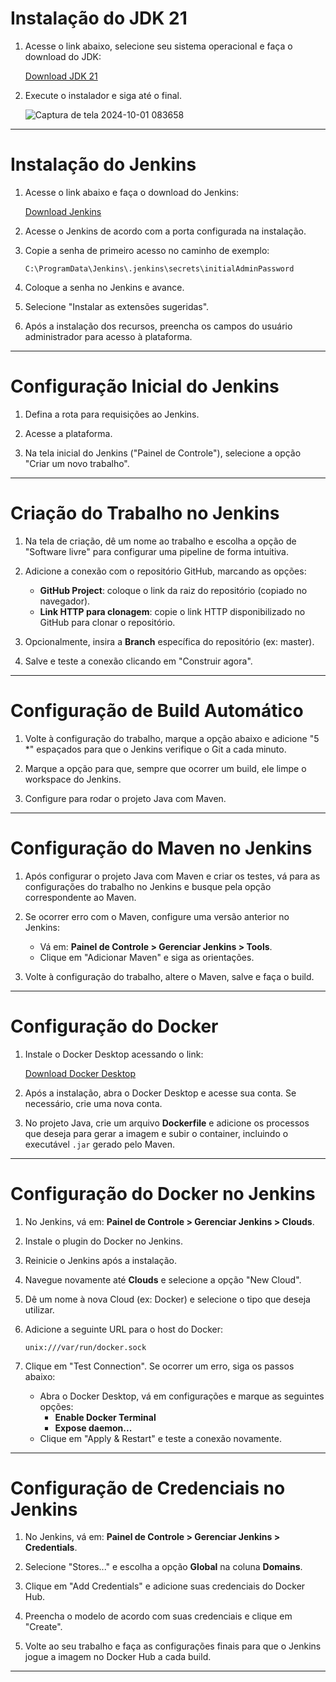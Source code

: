 # Instalação do JDK 21

1. Acesse o link abaixo, selecione seu sistema operacional e faça o download do JDK:

   [Download JDK 21](https://www.oracle.com/in/java/technologies/downloads/#jdk21-windows)

2. Execute o instalador e siga até o final.

   ![Captura de tela 2024-10-01 083658](https://github.com/user-attachments/assets/e4c220e6-9734-4d4d-9d96-de59dd8cc101)


---

# Instalação do Jenkins

1. Acesse o link abaixo e faça o download do Jenkins:

   [Download Jenkins](https://www.jenkins.io/download/#downloading-jenkins)

2. Acesse o Jenkins de acordo com a porta configurada na instalação.

3. Copie a senha de primeiro acesso no caminho de exemplo:

   ```
   C:\ProgramData\Jenkins\.jenkins\secrets\initialAdminPassword
   ```

4. Coloque a senha no Jenkins e avance.

5. Selecione "Instalar as extensões sugeridas".

6. Após a instalação dos recursos, preencha os campos do usuário administrador para acesso à plataforma.

---

# Configuração Inicial do Jenkins

1. Defina a rota para requisições ao Jenkins.

2. Acesse a plataforma.

3. Na tela inicial do Jenkins ("Painel de Controle"), selecione a opção "Criar um novo trabalho".

---

# Criação do Trabalho no Jenkins

1. Na tela de criação, dê um nome ao trabalho e escolha a opção de "Software livre" para configurar uma pipeline de forma intuitiva.

2. Adicione a conexão com o repositório GitHub, marcando as opções:

   - **GitHub Project**: coloque o link da raiz do repositório (copiado no navegador).
   - **Link HTTP para clonagem**: copie o link HTTP disponibilizado no GitHub para clonar o repositório.

3. Opcionalmente, insira a **Branch** específica do repositório (ex: master).

4. Salve e teste a conexão clicando em "Construir agora".

---

# Configuração de Build Automático

1. Volte à configuração do trabalho, marque a opção abaixo e adicione "5 *" espaçados para que o Jenkins verifique o Git a cada minuto.

2. Marque a opção para que, sempre que ocorrer um build, ele limpe o workspace do Jenkins.

3. Configure para rodar o projeto Java com Maven.

---

# Configuração do Maven no Jenkins

1. Após configurar o projeto Java com Maven e criar os testes, vá para as configurações do trabalho no Jenkins e busque pela opção correspondente ao Maven.

2. Se ocorrer erro com o Maven, configure uma versão anterior no Jenkins:

   - Vá em: **Painel de Controle > Gerenciar Jenkins > Tools**.
   - Clique em "Adicionar Maven" e siga as orientações.

3. Volte à configuração do trabalho, altere o Maven, salve e faça o build.

---

# Configuração do Docker

1. Instale o Docker Desktop acessando o link:

   [Download Docker Desktop](https://www.docker.com/products/docker-desktop)

2. Após a instalação, abra o Docker Desktop e acesse sua conta. Se necessário, crie uma nova conta.

3. No projeto Java, crie um arquivo **Dockerfile** e adicione os processos que deseja para gerar a imagem e subir o container, incluindo o executável `.jar` gerado pelo Maven.

---

# Configuração do Docker no Jenkins

1. No Jenkins, vá em: **Painel de Controle > Gerenciar Jenkins > Clouds**.

2. Instale o plugin do Docker no Jenkins.

3. Reinicie o Jenkins após a instalação.

4. Navegue novamente até **Clouds** e selecione a opção "New Cloud".

5. Dê um nome à nova Cloud (ex: Docker) e selecione o tipo que deseja utilizar.

6. Adicione a seguinte URL para o host do Docker:

   ```
   unix:///var/run/docker.sock
   ```

7. Clique em "Test Connection". Se ocorrer um erro, siga os passos abaixo:

   - Abra o Docker Desktop, vá em configurações e marque as seguintes opções:
     - **Enable Docker Terminal**
     - **Expose daemon...**
   - Clique em "Apply & Restart" e teste a conexão novamente.

---

# Configuração de Credenciais no Jenkins

1. No Jenkins, vá em: **Painel de Controle > Gerenciar Jenkins > Credentials**.

2. Selecione "Stores..." e escolha a opção **Global** na coluna **Domains**.

3. Clique em "Add Credentials" e adicione suas credenciais do Docker Hub.

4. Preencha o modelo de acordo com suas credenciais e clique em "Create".

5. Volte ao seu trabalho e faça as configurações finais para que o Jenkins jogue a imagem no Docker Hub a cada build.

--- 
